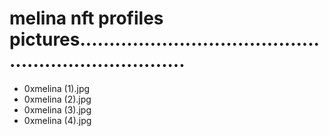 # melina nft profiles pictures.......................................................................
- 0xmelina (1).jpg
- 0xmelina (2).jpg
- 0xmelina (3).jpg
- 0xmelina (4).jpg
